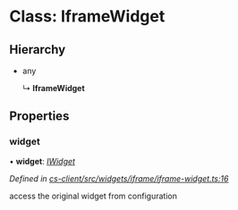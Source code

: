 # Class: IframeWidget

## Hierarchy

* any

  ↳ **IframeWidget**

## Properties

###  widget

• **widget**: *[IWidget](../interfaces/_cs_core_src_widget_widget_.iwidget.md)*

*Defined in [cs-client/src/widgets/iframe/iframe-widget.ts:16](https://github.com/TNOCS/csnext/blob/ec6e73e4/packages/cs-client/src/widgets/iframe/iframe-widget.ts#L16)*

access the original widget from configuration
